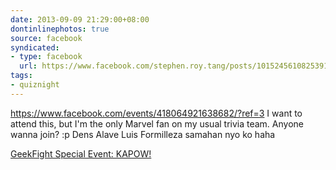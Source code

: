 ```yaml
---
date: 2013-09-09 21:29:00+08:00
dontinlinephotos: true
source: facebook
syndicated:
- type: facebook
  url: https://www.facebook.com/stephen.roy.tang/posts/10152456108253912
tags:
- quiznight
---
```


https://www.facebook.com/events/418064921638682/?ref=3 I want to attend this, but I'm the only Marvel fan on my usual trivia team. Anyone wanna join? :p Dens Alave Luis Formilleza samahan nyo ko haha

[GeekFight Special Event: KAPOW!](https://www.facebook.com/events/418064921638682/)